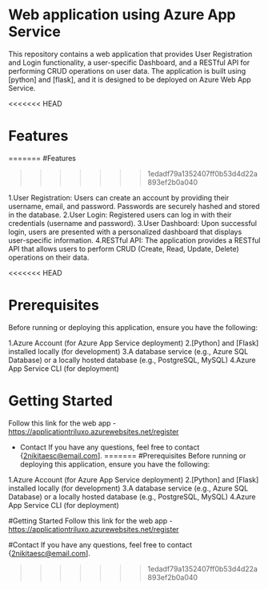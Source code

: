 # Web application using Azure App Service

This repository contains a web application that provides User Registration and Login functionality, a user-specific Dashboard, and a RESTful API for performing CRUD operations on user data. The application is built using [python] and [flask], and it is designed to be deployed on Azure Web App Service.

<<<<<<< HEAD
# Features
=======
#Features
>>>>>>> 1edadf79a1352407ff0b53d4d22a893ef2b0a040

1.User Registration: Users can create an account by providing their username, email, and password. Passwords are securely hashed and stored in the database.
2.User Login: Registered users can log in with their credentials (username and password).
3.User Dashboard: Upon successful login, users are presented with a personalized dashboard that displays user-specific information.
4.RESTful API: The application provides a RESTful API that allows users to perform CRUD (Create, Read, Update, Delete) operations on their data.

<<<<<<< HEAD
# Prerequisites 
Before running or deploying this application, ensure you have the following:

1.Azure Account (for Azure App Service deployment) 
2.[Python] and [Flask] installed locally (for development) 
3.A database service (e.g., Azure SQL Database) or a locally hosted database (e.g., PostgreSQL, MySQL) 
4.Azure App Service CLI (for deployment)

# Getting Started 
Follow this link for the web app - https://applicationtriluxo.azurewebsites.net/register

* Contact If you have any questions, feel free to contact {2nikitaesc@email.com].
=======
#Prerequisites
Before running or deploying this application, ensure you have the following:

1.Azure Account (for Azure App Service deployment)
2.[Python] and [Flask] installed locally (for development)
3.A database service (e.g., Azure SQL Database) or a locally hosted database (e.g., PostgreSQL, MySQL)
4.Azure App Service CLI (for deployment)

#Getting Started
Follow this link for the web app - https://applicationtriluxo.azurewebsites.net/register

#Contact
If you have any questions, feel free to contact {2nikitaesc@email.com].
>>>>>>> 1edadf79a1352407ff0b53d4d22a893ef2b0a040
